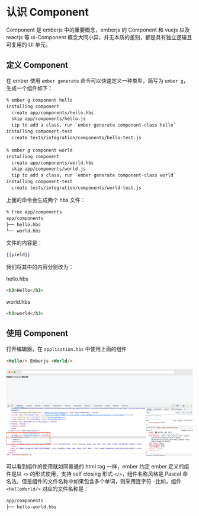 # 认识 Component 

Component 是 emberjs 中的重要概念，emberjs 的 Component 和 vuejs 以及 reactjs 等 ui-Component 概念大同小异，并无本质的差别，都是具有独立逻辑且可复用的 UI 单元。

## 定义 Component 

在 ember 使用 `ember generate` 命令可以快速定义一种类型，简写为 `ember g`，生成一个组件如下：

```bash
% ember g component hello 
installing component
  create app/components/hello.hbs
  skip app/components/hello.js
  tip to add a class, run `ember generate component-class hello`
installing component-test
  create tests/integration/components/hello-test.js

% ember g component world
installing component
  create app/components/world.hbs
  skip app/components/world.js
  tip to add a class, run `ember generate component-class world`
installing component-test
  create tests/integration/components/world-test.js 
```

上面的命令会生成两个 hbs 文件：

```bash
% tree app/components
app/components
├── hello.hbs
└── world.hbs
```

文件的内容是：

```handlebars
{{yield}}
```

我们将其中的内容分别改为：

hello.hbs

```html
<h3>Hello</h3>
```

world.hbs

```html
<h3>world</h3>
```

## 使用 Component 

打开编辑器，在 `application.hbs` 中使用上面的组件

```html
<Hello/> Emberjs <World/>
```

![](./../img/screely-1642250731566.png)

可以看到组件的使用就如同普通的 html tag 一样，ember 约定 ember 定义的组件是以 `<>` 的形式使用，支持 self closing 形式 `</>`，组件名称风格是 Pascal 命名法，但是组件的文件名称中如果包含多个单词，则采用连字符 `-`比如，组件 `<HelloWorld/>` 对应的文件名称是：

```bash
app/components
├── hello-world.hbs
```
